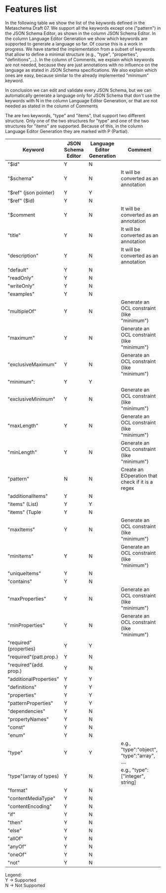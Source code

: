 # Features list

In the following table we show the list of the keywords defined in the Metaschema Draft 07.
We support all the keywords except one ("pattern") in the JSON Schema Editor, as shown in the column JSON Schema Editor.
In the column Language Editor Generation we show which keywords are supported to generate a language so far. Of course this is a work in progress.
We have started the implementation from a subset of keywords that allow to define a minimal structure (e.g., "type", "properties", "definitions",...).
In the column of Comments, we explain which keywords are not needed, because they are just annotations with no influence on the language as stated in
JSON  Schema specifications. We also explain which ones are easy, because similar to the already implemented "minimum" keyword.

In conclusion we can edit and validate every JSON Schema, but we can automatically generate a language only for JSON Schema that don't use
the keywords with N in the column Language Editor Generation, or that are not needed as stated in the column of Comments

The are two keywords, "type" and "items", that support two different structure. Only one of the two structures for "type" and one of the 
two structures for "items" are supported. Because of this, in the column Language Editor Generation they are marked with P (Partial).

|Keyword               |JSON Schema Editor   |Language Editor Generation| Comment|
|----------------------|---------------------|--------------------------|--------
|"$id"                 |Y                    |N                         | |
|"$schema"             |Y                    |N                         |It will be converted as an annotation|
|"$ref" (json pointer) |Y                    |Y                         ||
|"$ref"   ($id)        |Y                    |N                         ||
|"$comment             |Y                    |N                         |It will be converted as an annotation|
|"title"               |Y                    |N                         |It will be converted as an annotation|
|"description"         |Y                    |N                         |It will be converted as an annotation|
|"default"             |Y                    |N                         ||
|"readOnly"            |Y                    |N                         ||
|"writeOnly"           |Y                    |N                         ||
|"examples"            |Y                    |N                         ||
|"multipleOf"          |Y                    |N                         |Generate an OCL constraint (like "minimum")|
|"maximum"             |Y                    |N                         |Generate an OCL constraint (like "minimum")|
|"exclusiveMaximum"    |Y                    |N                         |Generate an OCL constraint (like "minimum")|
|"minimum":            |Y                    |Y                         | |
|"exclusiveMinimum"    |Y                    |N                         |Generate an OCL constraint (like "minimum")|
|"maxLength"           |Y                    |N                         |Generate an OCL constraint (like "minimum")|
|"minLength"           |Y                    |N                         |Generate an OCL constraint (like "minimum")|
|"pattern"             |N                    |N                         |Create an EOperation that check if it is a regex|
|"additionalItems"     |Y                    |N                         ||
|"items" (List)        |Y                    |Y                         ||
|"items" (Tuple        |Y                    |N                         ||
|"maxItems"            |Y                    |N                         |Generate an OCL constraint (like "minimum")|
|"minItems"            |Y                    |N                         |Generate an OCL constraint (like "minimum")|
|"uniqueItems"         |Y                    |N                         ||
|"contains"            |Y                    |N                         ||
|"maxProperties"       |Y                    |N                         |Generate an OCL constraint (like "minimum")|
|"minProperties"       |Y                    |N                         |Generate an OCL constraint (like "minimum")|
|"required"(properties)|Y                    |Y                         ||
|"required"(patt.prop.)|Y                    |N                         ||
|"required"(add. prop.)|Y                    |N                         ||
|"additionalProperties"|Y                    |Y                         | |
|"definitions"         |Y                    |Y                         | |
|"properties"          |Y                    |Y                         | |
|"patternProperties"   |Y                    |Y                         | |
|"dependencies"        |Y                    |N                         ||
|"propertyNames"       |Y                    |N                         ||
|"const"               |Y                    |N                         ||
|"enum"                |Y                    |N                         ||
|"type"                |Y                    |Y                         | e.g., "type":"object", "type":"array", .... |
|"type"(array of types)|Y                    |N                         | e.g., "type":["integer", string]|
|"format"              |Y                    |N                         ||
|"contentMediaType"    |Y                    |N                         ||
|"contentEncoding"     |Y                    |N                         ||
|"if"                  |Y                    |N                         ||
|"then"                |Y                    |N                         ||
|"else"                |Y                    |N                         ||
|"allOf"               |Y                    |N                         ||
|"anyOf"               |Y                    |N                         ||
|"oneOf"               |Y                    |N                         ||
|"not"                 |Y                    |N                         ||

Legend:  
Y -> Supported  
N -> Not Supported  
